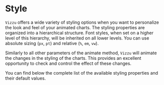# Style

`Vizzu` offers a wide variety of styling options when you want to personalize
the look and feel of your animated charts. The styling properties are organized
into a hierarchical structure. Font styles, when set on a higher level of this
hierarchy, will be inherited on all lower levels. 
You can use absolute sizing (`px`, `pt`) and relative (`%`, `em`, `vw`).

Similarly to all other parameters of the animate method, `Vizzu` will animate
the changes in the styling of the charts. This provides an excellent opportunity
to check and control the effect of these changes.

You can find below the complete list of the available styling properties and
their default values.
